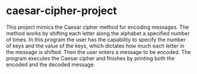 # caesar-cipher-project
This project mimics the Caesar cipher method for encoding messages. The method works by shifting each letter along the alphabet a specified number of times. In this program the user has the capability to specify the number of keys and the value of the keys, which dictates how much each letter in the message is shifted. Then the user enters a message to be encoded. The program executes the Caesar cipher and finishes by printing both the encoded and the decoded message.
